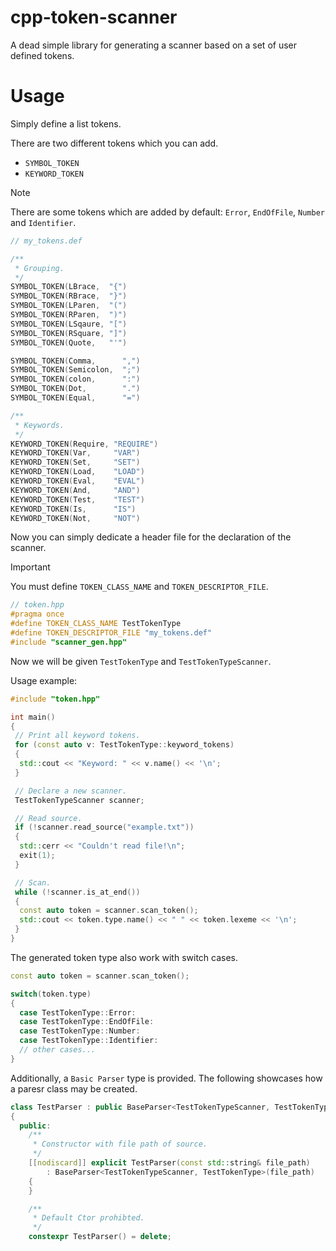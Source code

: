 # cpp-token-scanner
A dead simple library for generating a scanner based on a set of user defined tokens.

# Usage

Simply define a list tokens.

There are two different tokens which you can add.
- `SYMBOL_TOKEN`
- `KEYWORD_TOKEN`

> [!NOTE]  
> There are some tokens which are added by default: `Error`, `EndOfFile`, `Number` and `Identifier`.
```c
// my_tokens.def

/**
 * Grouping.
 */
SYMBOL_TOKEN(LBrace,  "{")
SYMBOL_TOKEN(RBrace,  "}")
SYMBOL_TOKEN(LParen,  "(")
SYMBOL_TOKEN(RParen,  ")")
SYMBOL_TOKEN(LSqaure, "[")
SYMBOL_TOKEN(RSquare, "]")
SYMBOL_TOKEN(Quote,   "'")

SYMBOL_TOKEN(Comma,      ",")
SYMBOL_TOKEN(Semicolon,  ";")
SYMBOL_TOKEN(colon,      ":")
SYMBOL_TOKEN(Dot,        ".")
SYMBOL_TOKEN(Equal,      "=")

/**
 * Keywords.
 */
KEYWORD_TOKEN(Require, "REQUIRE")
KEYWORD_TOKEN(Var,     "VAR")
KEYWORD_TOKEN(Set,     "SET")
KEYWORD_TOKEN(Load,    "LOAD")
KEYWORD_TOKEN(Eval,    "EVAL")
KEYWORD_TOKEN(And,     "AND")
KEYWORD_TOKEN(Test,    "TEST")
KEYWORD_TOKEN(Is,      "IS")
KEYWORD_TOKEN(Not,     "NOT")
```

Now you can simply dedicate a header file for the declaration of the scanner.

> [!IMPORTANT]  
> You must define `TOKEN_CLASS_NAME` and `TOKEN_DESCRIPTOR_FILE`.

```cpp
// token.hpp
#pragma once
#define TOKEN_CLASS_NAME TestTokenType
#define TOKEN_DESCRIPTOR_FILE "my_tokens.def"
#include "scanner_gen.hpp"
```

Now we will be given `TestTokenType` and `TestTokenTypeScanner`.

Usage example:
```cpp
#include "token.hpp"

int main()
{
 // Print all keyword tokens.
 for (const auto v: TestTokenType::keyword_tokens)
 {
  std::cout << "Keyword: " << v.name() << '\n';
 }

 // Declare a new scanner.
 TestTokenTypeScanner scanner;

 // Read source.
 if (!scanner.read_source("example.txt"))
 {
  std::cerr << "Couldn't read file!\n";
  exit(1);
 }

 // Scan.
 while (!scanner.is_at_end())
 {
  const auto token = scanner.scan_token();
  std::cout << token.type.name() << " " << token.lexeme << '\n';
 }
} 
```

The generated token type also work with switch cases.

```cpp
const auto token = scanner.scan_token();

switch(token.type)
{
  case TestTokenType::Error:
  case TestTokenType::EndOfFile:
  case TestTokenType::Number:
  case TestTokenType::Identifier:
  // other cases...
}
```
Additionally, a `Basic Parser` type is provided. The following showcases how a paresr class may be created.
```cpp
class TestParser : public BaseParser<TestTokenTypeScanner, TestTokenType>
{
  public:
    /**
     * Constructor with file path of source.
     */
    [[nodiscard]] explicit TestParser(const std::string& file_path)
        : BaseParser<TestTokenTypeScanner, TestTokenType>(file_path)
    {
    }

    /**
     * Default Ctor prohibted.
     */
    constexpr TestParser() = delete;
```
